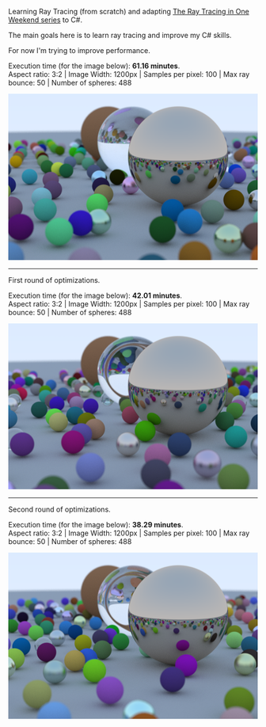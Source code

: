 Learning Ray Tracing (from scratch) and adapting [The Ray Tracing in One Weekend series](https://raytracing.github.io/) to C#.

The main goals here is to learn ray tracing and improve my C# skills.

For now I'm trying to improve performance.

Execution time (for the image below): **61.16 minutes**.<br>
Aspect ratio: 3:2 | Image Width: 1200px | Samples per pixel: 100 | Max ray bounce: 50 | Number of spheres: 488

<img src="./image_final_scene.png" width="800">

---

First round of optimizations.

Execution time (for the image below): **42.01 minutes**.<br>
Aspect ratio: 3:2 | Image Width: 1200px | Samples per pixel: 100 | Max ray bounce: 50 | Number of spheres: 488

<img src="./image_final_first_opt.png" width="800">

---

Second round of optimizations.

Execution time (for the image below): **38.29 minutes**.<br>
Aspect ratio: 3:2 | Image Width: 1200px | Samples per pixel: 100 | Max ray bounce: 50 | Number of spheres: 488

<img src="./image_final_second_opt.png" width="800">
